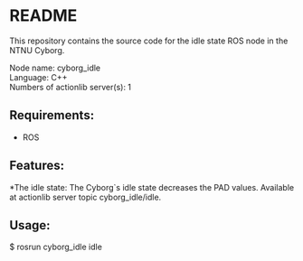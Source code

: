 # README  
This repository contains the source code for the idle state ROS node in the NTNU Cyborg.  

Node name: cyborg_idle  
Language: C++  
Numbers of actionlib server(s): 1  

## Requirements:
* ROS

## Features:
*The idle state: The Cyborg`s idle state decreases the PAD values. Available at actionlib server topic cyborg_idle/idle.

## Usage:
$ rosrun cyborg_idle idle
